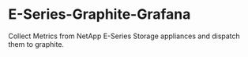 # E-Series-Graphite-Grafana
Collect Metrics from NetApp E-Series Storage appliances and dispatch them to graphite.
